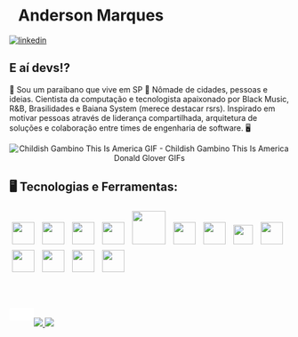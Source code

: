 <div dir="auto">
 <h1 align="left" dir="auto"><a id="user-content-andersonmarquesgit" class="anchor" aria-hidden="true" tabindex="-1" href="#andersonmarquesgit"><svg class="octicon octicon-link" viewBox="0 0 16 16" version="1.1" width="16" height="16" aria-hidden="true"></a>Anderson Marques</h1>
  <a href="https://www.linkedin.com/in/anderson-marques-5b1b8b28/" rel="nofollow">
   <img width="50px" src="https://cdn.jsdelivr.net/gh/devicons/devicon@latest/icons/linkedin/linkedin-original.svg" alt="linkedin" style="max-width: 100%;" />
  </a>
</div>
<h2 dir="auto">E aí devs!?</h2>
<p>📍 Sou um paraibano que vive em SP 🌵 
Nômade de cidades, pessoas e ideias. Cientista da computação e tecnologista apaixonado por Black Music, R&B, Brasilidades e Baiana System (merece destacar rsrs). Inspirado em motivar pessoas através de liderança compartilhada, arquitetura de soluções e colaboração entre times de engenharia de software. 🖥️
</p>
<p align="center"><img <img src="https://media1.tenor.com/m/wW2HwZr1x_sAAAAd/childish-gambino-this-is-america.gif" width="683" height="456.460396039604" alt="Childish Gambino This Is America GIF - Childish Gambino This Is America Donald Glover GIFs" style="max-width: 683px;"></p>  

<h2 dir="auto">
🖥️ Tecnologias e Ferramentas:
</h2>

<img loading="lazy" src="https://cdn.jsdelivr.net/gh/devicons/devicon@latest/icons/java/java-original.svg" width="40" height="40" vspace="5" hspace="5"/> <img loading="lazy" src="https://cdn.jsdelivr.net/gh/devicons/devicon@latest/icons/spring/spring-original.svg" width="40" height="40" vspace="5" hspace="5"/> <img loading="lazy" src="https://cdn.jsdelivr.net/gh/devicons/devicon@latest/icons/go/go-original.svg" width="40" height="40" vspace="5" hspace="5"/> <img loading="lazy" src="https://cdn.jsdelivr.net/gh/devicons/devicon@latest/icons/kubernetes/kubernetes-original.svg" width="40" height="40" vspace="5" hspace="5"/> <img loading="lazy" src="https://cdn.jsdelivr.net/gh/devicons/devicon@latest/icons/docker/docker-original.svg" width="60" height="60" vspace="5" hspace="5"/>
<img loading="lazy" src="https://cdn.jsdelivr.net/gh/devicons/devicon/icons/git/git-original.svg" width="40" height="40" vspace="5" hspace="5"/> <img loading="lazy" src="https://cdn.jsdelivr.net/gh/devicons/devicon@latest/icons/apachekafka/apachekafka-original.svg" width="40" height="40" vspace="5" hspace="5"/>
<img loading="lazy" src="https://cdn.jsdelivr.net/gh/devicons/devicon@latest/icons/rabbitmq/rabbitmq-original.svg" width="35" height="35" vspace="5" hspace="5"/> <img loading="lazy" src="https://cdn.jsdelivr.net/gh/devicons/devicon@latest/icons/azure/azure-original.svg" width="40" height="40" vspace="5" hspace="5"/> <img loading="lazy" src="https://cdn.jsdelivr.net/gh/devicons/devicon@latest/icons/mongodb/mongodb-original.svg" width="40" height="40" vspace="5" hspace="5"/>
<img loading="lazy" src="https://cdn.jsdelivr.net/gh/devicons/devicon@latest/icons/trello/trello-original.svg" width="40" height="40" vspace="5" hspace="5" /> <img loading="lazy" src="https://cdn.jsdelivr.net/gh/devicons/devicon@latest/icons/jira/jira-original.svg" width="40" height="40" vspace="5" hspace="5" /> <img loading="lazy" src="https://cdn.jsdelivr.net/gh/devicons/devicon@latest/icons/confluence/confluence-original.svg" width="40" height="40" vspace="5" hspace="5" />
<!--
<h2 dir="auto">
🔭 Atualmente estou trabalhando em ...
</h2>

- 🔭 Atualmente estou trabalhando em ...
- 🌱 Atualmente estou aprendendo ...
- 👯 Estou procurando colaborar em ...
- 🤔 Estou procurando ajuda com ...
- 💬 Pergunte-me sobre ...
- 📫 Como entrar em contato comigo: ...
- 😄 Pronomes: ...
- ⚡ Curiosidade: ...
-->
<h2 dir="auto"></h2>
<br>
<p dir="auto"><a href="https://www.instagram.com/andersonmarquessi" rel="nofollow"><img align="left" alt="Instagram" width="22px" src="https://github.com/Aakarsh-B/trying-repos/raw/master/insta.svg" style="max-width: 100%;">
</a><a href="https://www.linkedin.com/in/anderson-marques-5b1b8b28" rel="nofollow"><img align="left" alt="LinkedIn" width="22px" src="https://github.com/Aakarsh-B/trying-repos/raw/master/linkedin.svg" style="max-width: 100%;">
</a></p> 
<br>
<div>
<a href="https://github.com/andersonmarquesgit">
<img loading="lazy" height="180em" src="https://github-readme-stats.vercel.app/api/top-langs/?username=andersonmarquesgit&layout=compact&langs_count=7&theme=dracula"/>
<img loading="lazy" height="180em" src="https://github-readme-stats.vercel.app/api?username=andersonmarquesgit&show_icons=true&theme=dracula&include_all_commits=true&count_private=true"/>
</div>

